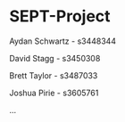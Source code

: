 # SEPT-Project

Aydan Schwartz - s3448344

David Stagg - s3450308

Brett Taylor - s3487033

Joshua Pirie - s3605761

...
